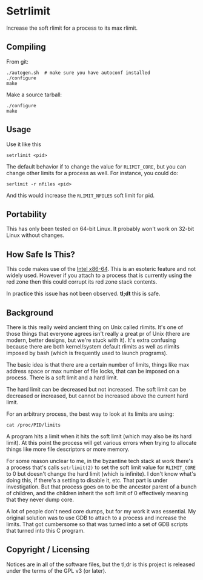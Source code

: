 # Setrlimit

Increase the soft rlimit for a process to its max rlimit.

## Compiling

From git:

    ./autogen.sh  # make sure you have autoconf installed
    ./configure
    make

Make a source tarball:

    ./configure
    make

## Usage

Use it like this

    setrlimit <pid>

The default behavior if to change the value for `RLIMIT_CORE`, but you can
change other limits for a process as well. For instance, you could do:

    serlimit -r nfiles <pid>

And this would increase the `RLIMIT_NFILES` soft limit for pid.

## Portability

This has only been tested on 64-bit Linux. It probably won't work on 32-bit
Linux without changes.

## How Safe Is This?

This code makes use of the [Intel x86-64](https://eklitzke.org/red-zone). This
is an esoteric feature and not widely used. However if you attach to a process
that is currently using the red zone then this could corrupt its red zone stack
contents.

In practice this issue has not been observed. **tl;dt** this is safe.

## Background

There is this really weird ancient thing on Unix called rlimits. It's one of
those things that everyone agrees isn't really a great pr of Unix (there are
modern, better designs, but we're stuck with it). It's extra confusing because
there are both kernel/system default rlimits as well as rlimits imposed by bash
(which is frequently used to launch programs).

The basic idea is that there are a certain number of limits, things like max
address space or max number of file locks, that can be imposed on a process.
There is a soft limit and a hard limit.

The hard limit can be decreased but not increased. The soft limit can be
decreased or increased, but cannot be increased above the current hard limit.

For an arbitrary process, the best way to look at its limits are using:

    cat /proc/PID/limits

A program hits a limit when it hits the soft limit (which may also be its hard
limit). At this point the process will get various errors when trying to
allocate things like more file descriptors or more memory.

For some reason unclear to me, in the byzantine tech stack at work there's a
process that's calls `setrlimit(2)` to set the soft limit value for
`RLIMIT_CORE` to 0 but doesn't change the hard limit (which is infinite). I
don't know what's doing this, if there's a setting to disable it, etc. That part
is under investigation. But that process goes on to be the ancestor parent of a
bunch of children, and the children inherit the soft limit of 0 effectively
meaning that they never dump core.

A lot of people don't need core dumps, but for my work it was essential. My
original solution was to use GDB to attach to a process and increase the limits.
That got cumbersome so that was turned into a set of GDB scripts that turned
into this C program.

## Copyright / Licensing

Notices are in all of the software files, but the tl;dr is this project is
released under the terms of the GPL v3 (or later).
